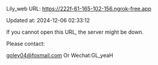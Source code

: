 Lily_web URL: https://222f-61-165-102-156.ngrok-free.app

Updated at: 2024-12-06 02:33:12

If you cannot open this URL, the server might be down.

Please contact: 

goley04@foxmail.com Or Wechat:GL_yeaH